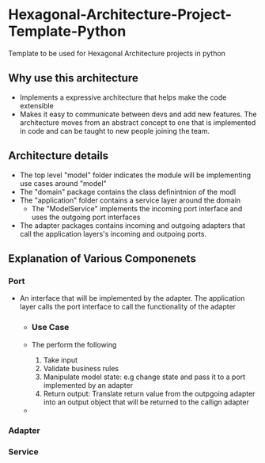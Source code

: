 # Hexagonal-Architecture-Project-Template-Python
Template to be used for Hexagonal Architecture projects in python

## Why use this architecture
- Implements a expressive architecture that helps make the code extensible
- Makes it easy to communicate between devs and add new features. The architecture moves from an abstract concept to one that is implemented in code and can be taught to new people joining the team.

## Architecture details
- The top level "model" folder indicates the module will be implementing use cases around "model"
- The "domain" package contains the class definintnion of the modl
- The "application" folder contains a service layer around the domain
    - The "ModelService" implements the incoming port interface and uses the outgoing port interfaces
- The adapter packages contains incoming and outgoing adapters that call the application layers's incoming and outpoing ports.

## Explanation of Various Componenets
### Port
- An interface that will be implemented by the adapter. The application layer calls the port interface to call the functionality of the adapter
    - ### Use Case
    - The perform the following
        1. Take input
        2. Validate business rules
        3. Manipulate model state: e.g change state and pass it to a port implemented by an adapter
        4. Return output: Translate return value from the outpgoing adapter into an output object that will be returned to the callign adapter

    - 

### Adapter

### Service